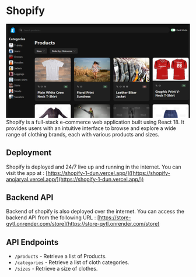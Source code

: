# Shopify

![Shopify](shopify/public/Shopify.png)
Shopify is a full-stack e-commerce web application built using React 18. It provides users with an intuitive interface to browse and explore a wide range of clothing brands, each with various products and sizes.

## Deployment

Shopify is deployed and 24/7 live up and running in the internet. You can visit the app at : [https://shopify-1-dun.vercel.app/]([https://shopify-anojaryal.vercel.app/](https://shopify-1-dun.vercel.app/))

## Backend API

Backend of shopify is also deployed over the internet. You can access the backend API from the following URL : [https://store-qytl.onrender.com/store](https://store-qytl.onrender.com/store)

## API Endpoints

- `/products` - Retrieve a list of Products.
- `/categories` - Retrieve a list of cloth categories.
- `/sizes` - Retrieve a size of clothes.
